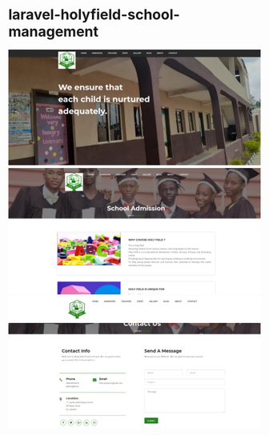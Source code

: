 # laravel-holyfield-school-management

<img src="/public/screenshots/1.png" alt="firstpage" />
<img src="/public/screenshots/2.png" alt="secondpage" />
<img src="/public/screenshots/3.png" alt="thirdpage" />